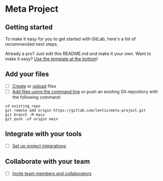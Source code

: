 # Meta Project



## Getting started

To make it easy for you to get started with GitLab, here's a list of recommended next steps.

Already a pro? Just edit this README.md and make it your own. Want to make it easy? [Use the template at the bottom](#editing-this-readme)!

## Add your files

- [ ] [Create](https://docs.gitlab.com/ee/user/project/repository/web_editor.html#create-a-file) or [upload](https://docs.gitlab.com/ee/user/project/repository/web_editor.html#upload-a-file) files
- [ ] [Add files using the command line](https://docs.gitlab.com/ee/gitlab-basics/add-file.html#add-a-file-using-the-command-line) or push an existing Git repository with the following command:

```
cd existing_repo
git remote add origin https://gitlab.com/lentix/meta-project.git
git branch -M main
git push -uf origin main
```

## Integrate with your tools

- [ ] [Set up project integrations](https://gitlab.com/lentix/meta-project/-/settings/integrations)

## Collaborate with your team

- [ ] [Invite team members and collaborators](https://docs.gitlab.com/ee/user/project/members/)
